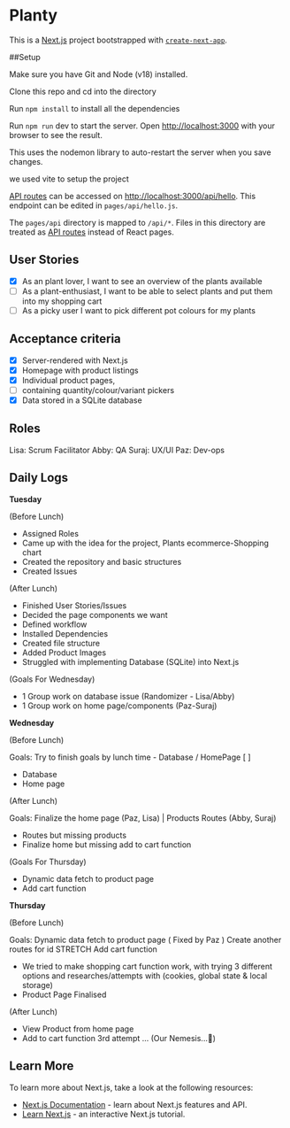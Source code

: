 # Planty

This is a [Next.js](https://nextjs.org/) project bootstrapped with [`create-next-app`](https://github.com/vercel/next.js/tree/canary/packages/create-next-app).

##Setup

Make sure you have Git and Node (v18) installed.

Clone this repo and cd into the directory

Run `npm install` to install all the dependencies

Run `npm run` dev to start the server.
Open [http://localhost:3000](http://localhost:3000) with your browser to see the result.

This uses the nodemon library to auto-restart the server when you save changes.

we used vite to setup the project

[API routes](https://nextjs.org/docs/api-routes/introduction) can be accessed on [http://localhost:3000/api/hello](http://localhost:3000/api/hello). This endpoint can be edited in `pages/api/hello.js`.

The `pages/api` directory is mapped to `/api/*`. Files in this directory are treated as [API routes](https://nextjs.org/docs/api-routes/introduction) instead of React pages.

## User Stories

- [x] As an plant lover, I want to see an overview of the plants available
- [ ] As a plant-enthusiast, I want to be able to select plants and put them into my shopping cart
- [ ] As a picky user I want to pick different pot colours for my plants

## Acceptance criteria 

- [x] Server-rendered with Next.js
- [x] Homepage with product listings
- [x] Individual product pages, 
- [ ] containing quantity/colour/variant pickers
- [x] Data stored in a SQLite database

## Roles

Lisa: Scrum Facilitator
Abby: QA
Suraj: UX/UI
Paz: Dev-ops

## Daily Logs

**Tuesday**

(Before Lunch)

- Assigned Roles
- Came up with the idea for the project, Plants ecommerce-Shopping chart
- Created the repository and basic structures
- Created Issues

(After Lunch)

- Finished User Stories/Issues
- Decided the page components we want
- Defined workflow
- Installed Dependencies
- Created file structure
- Added Product Images
- Struggled with implementing Database (SQLite) into Next.js

(Goals For Wednesday)

- 1 Group work on database issue (Randomizer - Lisa/Abby)
- 1 Group work on home page/components (Paz-Suraj)

**Wednesday**

(Before Lunch)

Goals: Try to finish goals by lunch time - Database / HomePage [ ]

- Database
- Home page

(After Lunch)

Goals: Finalize the home page (Paz, Lisa) | Products Routes (Abby, Suraj)

- Routes but missing products
- Finalize home but missing add to cart function

(Goals For Thursday)

- Dynamic data fetch to product page
- Add cart function

**Thursday**

(Before Lunch)

Goals: Dynamic data fetch to product page ( Fixed by Paz )
Create another routes for id
STRETCH Add cart function

- We tried to make shopping cart function work, with trying 3 different options and researches/attempts with (cookies, global state & local storage)
- Product Page Finalised

(After Lunch)

- View Product from home page
- Add to cart function 3rd attempt … (Our Nemesis...🥲)

## Learn More

To learn more about Next.js, take a look at the following resources:

- [Next.js Documentation](https://nextjs.org/docs) - learn about Next.js features and API.
- [Learn Next.js](https://nextjs.org/learn) - an interactive Next.js tutorial.

